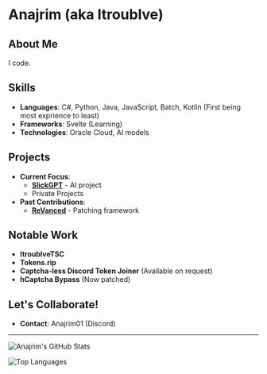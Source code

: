 # Anajrim (aka Itroublve)

## About Me
I code.

## Skills
- **Languages**: C#, Python, Java, JavaScript, Batch, Kotlin (First being most exprience to least)
- **Frameworks**: Svelte (Learning)
- **Technologies**: Oracle Cloud, AI models

## Projects
- **Current Focus**:
  - **[SlickGPT](https://github.com/ShipBit)** - AI project
  - Private Projects
- **Past Contributions**:
  - **[ReVanced](https://github.com/Revanced)** - Patching framework 

## Notable Work
- **ItroublveTSC**
- **Tokens.rip**
- **Captcha-less Discord Token Joiner** (Available on request)
- **hCaptcha Bypass** (Now patched)

## Let's Collaborate!
- **Contact**: Anajrim01 (Discord)

---

![Anajrim's GitHub Stats](https://github-readme-stats.vercel.app/api?username=Anajrim01&show_icons=true&theme=radical)

![Top Languages](https://github-readme-stats.vercel.app/api/top-langs/?username=Anajrim01&layout=compact&theme=radical)
